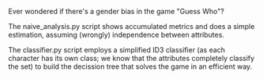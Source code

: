 Ever wondered if there's a gender bias in the game "Guess Who"?

The naive_analysis.py script shows accumulated metrics and does a
simple estimation, assuming (wrongly) independence between attributes.

The classifier.py script employs a simplified ID3 classifier (as each
character has its own class; we know that the attributes completely
classify the set) to build the decission tree that solves the
game in an efficient way.
